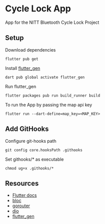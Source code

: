 # Cycle Lock App

App for the NITT Bluetooth Cycle Lock Project

## Setup
Download dependencies
```
flutter pub get
```
Install [flutter_gen](https://pub.dev/packages/flutter_gen/install)
```
dart pub global activate flutter_gen
```
Run flutter_gen
```
flutter packages pub run build_runner build
```
To run the App by passing the map api key
```
flutter run --dart-define=map_key=<MAP_KEY>
```

## Add GitHooks
Configure git-hooks path
```
git config core.hooksPath .githooks
```
Set githooks/* as executable
```
chmod ug+x .githooks/* 
```

## Resources
- [Flutter docs](https://flutter.dev/docs)
- [bloc](https://bloclibrary.dev/)
- [gorouter](https://gorouter.dev/)
- [dio](https://pub.dev/packages/dio)
- [flutter_gen](https://pub.dev/packages/flutter_gen)
